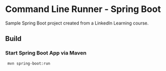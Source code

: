 # Command Line Runner - Spring Boot

Sample Spring Boot project created from a LinkedIn Learning course.

## Build

### Start Spring Boot App via Maven
```bash
 mvn spring-boot:run
```